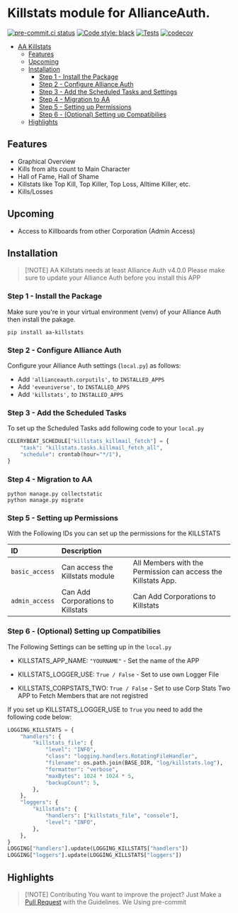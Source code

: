 # Killstats module for AllianceAuth.<a name="aa-killstats"></a>

[![pre-commit.ci status](https://results.pre-commit.ci/badge/github/Geuthur/aa-killstats/master.svg)](https://results.pre-commit.ci/latest/github/Geuthur/aa-killstats/master)
[![Code style: black](https://img.shields.io/badge/code%20style-black-000000.svg)](https://github.com/psf/black)
[![Tests](https://github.com/Geuthur/aa-killstats/actions/workflows/autotester.yml/badge.svg)](https://github.com/Geuthur/aa-killstats/actions/workflows/autotester.yml)
[![codecov](https://codecov.io/gh/Geuthur/aa-killstats/graph/badge.svg?token=5CWREOQKGZ)](https://codecov.io/gh/Geuthur/aa-killstats)

- [AA Killstats](#aa-killstats)
  - [Features](#features)
  - [Upcoming](#upcoming)
  - [Installation](#features)
    - [Step 1 - Install the Package](#step1)
    - [Step 2 - Configure Alliance Auth](#step2)
    - [Step 3 - Add the Scheduled Tasks and Settings](#step3)
    - [Step 4 - Migration to AA](#step4)
    - [Step 5 - Setting up Permissions](#step5)
    - [Step 6 - (Optional) Setting up Compatibilies](#step6)
  - [Highlights](#highlights)

## Features<a name="features"></a>

- Graphical Overview
- Kills from alts count to Main Character
- Hall of Fame, Hall of Shame
- Killstats like Top Kill, Top Killer, Top Loss, Alltime Killer, etc.
- Kills/Losses

## Upcoming<a name="upcoming"></a>

- Access to Killboards from other Corporation (Admin Access)

## Installation<a name="installation"></a>

> \[!NOTE\]
> AA Killstats needs at least Alliance Auth v4.0.0
> Please make sure to update your Alliance Auth before you install this APP

### Step 1 - Install the Package<a name="step1"></a>

Make sure you're in your virtual environment (venv) of your Alliance Auth then install the pakage.

```shell
pip install aa-killstats
```

### Step 2 - Configure Alliance Auth<a name="step2"></a>

Configure your Alliance Auth settings (`local.py`) as follows:

- Add `'allianceauth.corputils',` to `INSTALLED_APPS`
- Add `'eveuniverse',` to `INSTALLED_APPS`
- Add `'killstats',` to `INSTALLED_APPS`

### Step 3 - Add the Scheduled Tasks<a name="step3"></a>

To set up the Scheduled Tasks add following code to your `local.py`

```python
CELERYBEAT_SCHEDULE["killstats_killmail_fetch"] = {
    "task": "killstats.tasks.killmail_fetch_all",
    "schedule": crontab(hour="*/1"),
}
```

### Step 4 - Migration to AA<a name="step4"></a>

```shell
python manage.py collectstatic
python manage.py migrate
```

### Step 5 - Setting up Permissions<a name="step5"></a>

With the Following IDs you can set up the permissions for the KILLSTATS

| ID             | Description                       |                                                               |
| :------------- | :-------------------------------- | :------------------------------------------------------------ |
| `basic_access` | Can access the Killstats module   | All Members with the Permission can access the Killstats App. |
| `admin_access` | Can Add Corporations to Killstats | Can Add Corporations to Killstats                             |

### Step 6 - (Optional) Setting up Compatibilies<a name="step6"></a>

The Following Settings can be setting up in the `local.py`

- KILLSTATS_APP_NAME:          `"YOURNAME"`     - Set the name of the APP

- KILLSTATS_LOGGER_USE:        `True / False`   - Set to use own Logger File

- KILLSTATS_CORPSTATS_TWO:     `True / False`   - Set to use Corp Stats Two APP to Fetch Members that are not registred

If you set up KILLSTATS_LOGGER_USE to `True` you need to add the following code below:

```python
LOGGING_KILLSTATS = {
    "handlers": {
        "killstats_file": {
            "level": "INFO",
            "class": "logging.handlers.RotatingFileHandler",
            "filename": os.path.join(BASE_DIR, "log/killstats.log"),
            "formatter": "verbose",
            "maxBytes": 1024 * 1024 * 5,
            "backupCount": 5,
        },
    },
    "loggers": {
        "killstats": {
            "handlers": ["killstats_file", "console"],
            "level": "INFO",
        },
    },
}
LOGGING["handlers"].update(LOGGING_KILLSTATS["handlers"])
LOGGING["loggers"].update(LOGGING_KILLSTATS["loggers"])
```

## Highlights<a name="highlights"></a>

> \[!NOTE\]
> Contributing
> You want to improve the project?
> Just Make a [Pull Request](https://github.com/Geuthur/aa-killstats/pulls) with the Guidelines.
> We Using pre-commit
